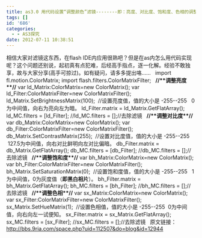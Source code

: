 ```yaml
---
title: as3.0 用代码设置“调整颜色”滤镜--------即：亮度、对比度、饱和度、色相的调整
tags: []
id: '686'
categories:
  - - AS3探究
date: 2012-07-11 10:38:51
---
```


相信大家对滤镜这东西，在flash IDE内应用很熟吧？但是在as内怎么用代码实现呢？这个问题还别说，起初真有点犯难，后经高手指点，逐一化解。经验不敢独享，故与大家分享(高手可掠过)。如有疑问，请多多提出咯……   import fl.motion.ColorMatrix; import flash.filters.ColorMatrixFilter;   **//\*\*调整亮度\*\*//** var ld\_Matrix:ColorMatrix=new ColorMatrix(); var ld\_Filter:ColorMatrixFilter=new ColorMatrixFilter(); ld\_Matrix.SetBrightnessMatrix(100);  //设置亮度值，值的大小是 -255--255   0为中间值，向右为亮向左为暗。 ld\_Filter.matrix = ld\_Matrix.GetFlatArray(); ld\_MC.filters = \[ld\_Filter\]; //ld\_MC.filters = \[\];//去除滤镜   **//\*\*调整对比度\*\*//** var db\_Matrix:ColorMatrix=new ColorMatrix(); var db\_Filter:ColorMatrixFilter=new ColorMatrixFilter(); db\_Matrix.SetContrastMatrix(255);  //设置对比度值，值的大小是 -255--255  127.5为中间值，向右对比鲜明向左对比偏暗。 db\_Filter.matrix = db\_Matrix.GetFlatArray(); db\_MC.filters = \[db\_Filter\]; //db\_MC.filters = \[\];//去除滤镜   **//\*\*调整饱和度\*\*//** var bh\_Matrix:ColorMatrix=new ColorMatrix(); var bh\_Filter:ColorMatrixFilter=new ColorMatrixFilter(); bh\_Matrix.SetSaturationMatrix(0);  //设置饱和度值，值的大小是 -255--255   1为中间值，0为灰度值（**即黑白相片**）。 bh\_Filter.matrix = bh\_Matrix.GetFlatArray(); bh\_MC.filters = \[bh\_Filter\]; //bh\_MC.filters = \[\];//去除滤镜   **//\*\*调整色相\*\*//** var sx\_Matrix:ColorMatrix=new ColorMatrix(); var sx\_Filter:ColorMatrixFilter=new ColorMatrixFilter(); sx\_Matrix.SetHueMatrix(1);  //设置色相值，值的大小是 -255--255  0为中间值，向右向左一试便知。 sx\_Filter.matrix = sx\_Matrix.GetFlatArray(); sx\_MC.filters = \[sx\_Filter\]; //sx\_MC.filters = \[\];//去除滤镜   原文链接：http://bbs.9ria.com/space.php?uid=112507&do=blog&id=12944